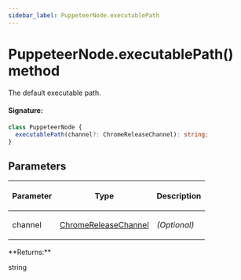 ```yaml
---
sidebar_label: PuppeteerNode.executablePath
---
```


# PuppeteerNode.executablePath() method

The default executable path.

#### Signature:

```typescript
class PuppeteerNode {
  executablePath(channel?: ChromeReleaseChannel): string;
}
```

## Parameters

<table><thead><tr><th>

Parameter

</th><th>

Type

</th><th>

Description

</th></tr></thead>
<tbody><tr><td>

channel

</td><td>

[ChromeReleaseChannel](./puppeteer.chromereleasechannel.md)

</td><td>

_(Optional)_

</td></tr>
</tbody></table>
**Returns:**

string
